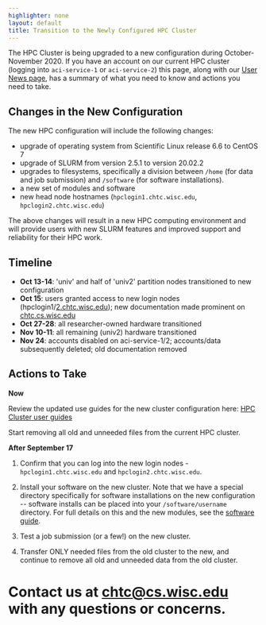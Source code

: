 ```yaml
---
highlighter: none
layout: default
title: Transition to the Newly Configured HPC Cluster
---
```


The HPC Cluster is being upgraded to a new configuration during October-November 2020. 
If you have an account on our current HPC cluster (logging into `aci-service-1` or 
`aci-service-2`) this page, along with our [User News page](/user-news), has 
a summary of what you need to know and actions you need to take. 

## Changes in the New Configuration

The new HPC configuration will include the following changes:
- upgrade of operating system from Scientific Linux release 6.6 to CentOS 7
- upgrade of SLURM from version 2.5.1 to version 20.02.2
- upgrades to filesystems, specifically a division between `/home` (for data and job 
submission) and `/software` (for software installations). 
- a new set of modules and software
- new head node hostnames (`hpclogin1.chtc.wisc.edu`, `hpclogin2.chtc.wisc.edu`)

The above changes will result in a new HPC computing environment
and will provide users with new SLURM features and improved support and reliability
for their HPC work.

## Timeline 

-   **Oct 13-14**: 'univ' and half of 'univ2' partition nodes transitioned to new configuration
-   **Oct 15**: users granted access to new login nodes (hpclogin1/[2.chtc.wisc.edu](http://2.chtc.wisc.edu)); new documentation made prominent on [chtc.cs.wisc.edu](http://chtc.cs.wisc.edu)
-   **Oct 27-28**: all researcher-owned hardware transitioned
-   **Nov 10-11**: all remaining (univ2) hardware transitioned
-   **Nov 24**: accounts disabled on aci-service-1/2; accounts/data subsequently deleted; old documentation removed

## Actions to Take

**Now**

Review the updated use guides for the new cluster configuration here: [HPC Cluster user guides](/hpc-overview)

Start removing all old and unneeded files from the current HPC cluster. 

**After September 17**

1. Confirm that you can log into the new login nodes - `hpclogin1.chtc.wisc.edu` and
`hpclogin2.chtc.wisc.edu`. 

2. Install your software on the new cluster. Note that we have a special directory 
specifically for software installations on the new configuration -- software installs 
can be placed into your `/software/username` directory. For full details on this and 
the new modules, see the [software guide](/hpc-software). 

3. Test a job submission (or a few!) on the new cluster. 

4. Transfer ONLY needed files from the old cluster to the new, and continue to remove 
all old and unneeded data from the old cluster. 

# Contact us at chtc@cs.wisc.edu with any questions or concerns.



